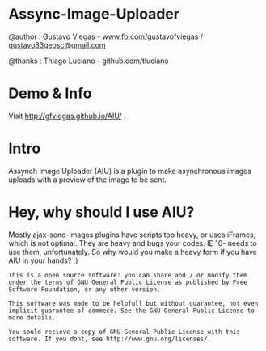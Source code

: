   Assync-Image-Uploader
=======================================================================================================================

  @author : Gustavo Viegas - www.fb.com/gustavofviegas / gustavo83geosc@gmail.com

  @thanks : Thiago Luciano - github.com/tluciano

Demo & Info
=======================================================================================================================

Visit  http://gfviegas.github.io/AIU/ .

Intro
====================================================================================

Assynch Image Uploader (AIU) is a plugin to make asynchronous images uploads with a preview of the image to be sent.

Hey, why should I use AIU?
====================================================================================
Mostly ajax-send-images plugins have scripts too heavy, or uses iFrames, which is not optimal. They are heavy and bugs your codes. IE 10- needs to use them, unfortunately.
So why would you make a heavy form if you have AIU in your hands? ;)


    This is a open source software: you can share and / or modify them under the terms of GNU General Public License as published by Free Software Foundation, or any other version.

    This software was made to be helpfull but without guarantee, not even implicit guarantee of commece. See the GNU General Public License to more details.

    You sould recieve a copy of GNU General Public License with this software. If you dont, see http://www.gnu.org/licenses/.